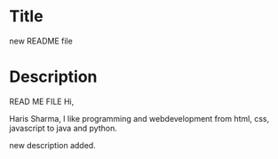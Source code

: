 # Title
new README file

# Description

READ ME FILE
Hi,

Haris Sharma, I like programming and webdevelopment from html, css, javascript to java and python.

new description added.
